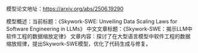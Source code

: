 模型论文地址：https://arxiv.org/abs/2506.19290

模型概述：当前标题：《Skywork-SWE: Unveiling Data Scaling Laws for Software Engineering in LLMs》
中文文章标题：《Skywork-SWE：揭示LLM中软件工程的数据缩放定律》
文章内容：探讨了在大型语言模型中软件工程的数据缩放规律，提出Skywork-SWE模型，优化了代码生成与修复。
